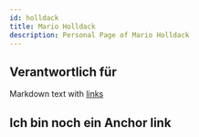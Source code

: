 ```yaml
---
id: holldack
title: Mario Holldack
description: Personal Page of Mario Holldack
---
```


## Verantwortlich für

Markdown text with [links](../AP1/hello.md)

## Ich bin noch ein Anchor link